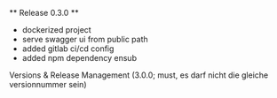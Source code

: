 ** Release 0.3.0 **
- dockerized project
- serve swagger ui from public path
- added gitlab ci/cd config
- added npm dependency ensub

Versions & Release Management (3.0.0; must, es darf nicht die gleiche versionnummer sein)